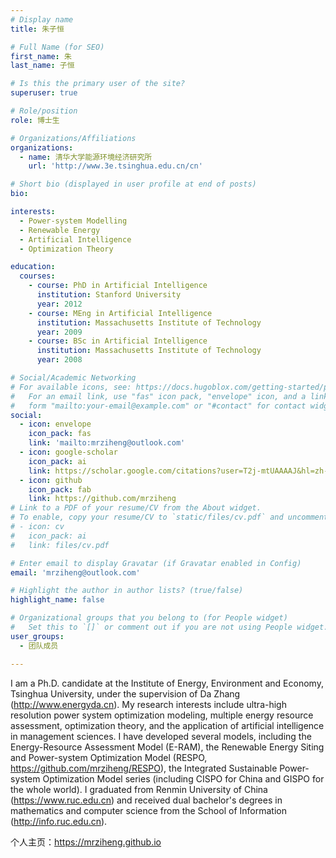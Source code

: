 ```yaml
---
# Display name
title: 朱子恒

# Full Name (for SEO)
first_name: 朱
last_name: 子恒

# Is this the primary user of the site?
superuser: true

# Role/position
role: 博士生

# Organizations/Affiliations
organizations:
  - name: 清华大学能源环境经济研究所
    url: 'http://www.3e.tsinghua.edu.cn/cn'

# Short bio (displayed in user profile at end of posts)
bio: 

interests:
  - Power-system Modelling
  - Renewable Energy
  - Artificial Intelligence
  - Optimization Theory

education:
  courses:
    - course: PhD in Artificial Intelligence
      institution: Stanford University
      year: 2012
    - course: MEng in Artificial Intelligence
      institution: Massachusetts Institute of Technology
      year: 2009
    - course: BSc in Artificial Intelligence
      institution: Massachusetts Institute of Technology
      year: 2008

# Social/Academic Networking
# For available icons, see: https://docs.hugoblox.com/getting-started/page-builder/#icons
#   For an email link, use "fas" icon pack, "envelope" icon, and a link in the
#   form "mailto:your-email@example.com" or "#contact" for contact widget.
social:
  - icon: envelope
    icon_pack: fas
    link: 'mailto:mrziheng@outlook.com'
  - icon: google-scholar
    icon_pack: ai
    link: https://scholar.google.com/citations?user=T2j-mtUAAAAJ&hl=zh-CN
  - icon: github
    icon_pack: fab
    link: https://github.com/mrziheng
# Link to a PDF of your resume/CV from the About widget.
# To enable, copy your resume/CV to `static/files/cv.pdf` and uncomment the lines below.
# - icon: cv
#   icon_pack: ai
#   link: files/cv.pdf

# Enter email to display Gravatar (if Gravatar enabled in Config)
email: 'mrziheng@outlook.com'

# Highlight the author in author lists? (true/false)
highlight_name: false

# Organizational groups that you belong to (for People widget)
#   Set this to `[]` or comment out if you are not using People widget.
user_groups:
  - 团队成员

---
```


I am a Ph.D. candidate at the Institute of Energy, Environment and Economy, Tsinghua University, under the supervision of Da Zhang (http://www.energyda.cn). My research interests include ultra-high resolution power system optimization modeling, multiple energy resource assessment, optimization theory, and the application of artificial intelligence in management sciences. I have developed several models, including the Energy-Resource Assessment Model (E-RAM), the Renewable Energy Siting and Power-system Optimization Model (RESPO, https://github.com/mrziheng/RESPO), the Integrated Sustainable Power-system Optimization Model series (including CISPO for China and GISPO for the whole world). I graduated from Renmin University of China (https://www.ruc.edu.cn) and received dual bachelor's degrees in mathematics and computer science from the School of Information (http://info.ruc.edu.cn).

个人主页：https://mrziheng.github.io